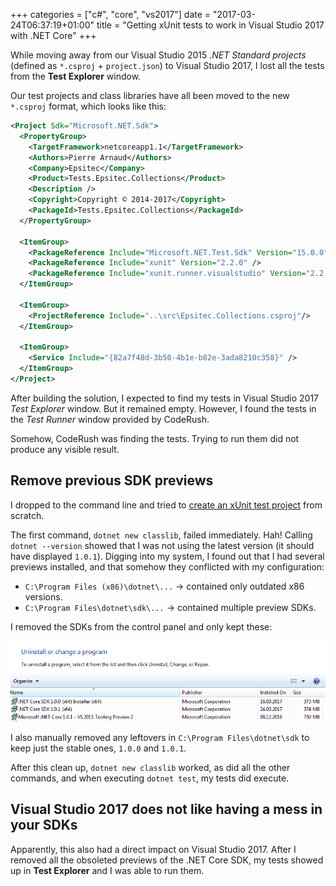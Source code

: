 +++
categories = ["c#", "core", "vs2017"]
date = "2017-03-24T06:37:19+01:00"
title = "Getting xUnit tests to work in Visual Studio 2017 with .NET Core"
+++

While moving away from our Visual Studio 2015 _.NET Standard projects_
(defined as `*.csproj` + `project.json`) to Visual Studio 2017, I lost
all the tests from the **Test Explorer** window.

Our test projects and class libraries have all been moved to the new
`*.csproj` format, which looks like this:

```xml
<Project Sdk="Microsoft.NET.Sdk">
  <PropertyGroup>
    <TargetFramework>netcoreapp1.1</TargetFramework>
    <Authors>Pierre Arnaud</Authors>
    <Company>Epsitec</Company>
    <Product>Tests.Epsitec.Collections</Product>
    <Description />
    <Copyright>Copyright © 2014-2017</Copyright>
    <PackageId>Tests.Epsitec.Collections</PackageId>
  </PropertyGroup>

  <ItemGroup>
    <PackageReference Include="Microsoft.NET.Test.Sdk" Version="15.0.0" />
    <PackageReference Include="xunit" Version="2.2.0" />
    <PackageReference Include="xunit.runner.visualstudio" Version="2.2.0" />
  </ItemGroup>

  <ItemGroup>
    <ProjectReference Include="..\src\Epsitec.Collections.csproj"/>
  </ItemGroup>

  <ItemGroup>
    <Service Include="{82a7f48d-3b50-4b1e-b82e-3ada8210c358}" />
  </ItemGroup>
</Project>
```

After building the solution, I expected to find my tests in Visual
Studio 2017 _Test Explorer_ window. But it remained empty. However,
I found the tests in the _Test Runner_ window provided by CodeRush.

Somehow, CodeRush was finding the tests. Trying to run them did not
produce any visible result.

## Remove previous SDK previews

I dropped to the command line and tried to [create an xUnit test project](https://docs.microsoft.com/en-us/dotnet/articles/core/testing/unit-testing-with-dotnet-test)
from scratch.

The first command, `dotnet new classlib`, failed immediately. Hah!
Calling `dotnet --version` showed that I was not using the latest
version (it should have displayed `1.0.1`). Digging into my system,
I found out that I had several previews installed, and that somehow
they conflicted with my configuration:

* `C:\Program Files (x86)\dotnet\...` &rarr; contained only outdated
  x86 versions.
* `C:\Program Files\dotnet\sdk\...` &rarr; contained multiple preview
  SDKs.

I removed the SDKs from the control panel and only kept these:

![Control panel listing .NET Core components](control-panel.png)

I also manually removed any leftovers in `C:\Program Files\dotnet\sdk`
to keep just the stable ones, `1.0.0` and `1.0.1`.

After this clean up, `dotnet new classlib` worked, as did all the
other commands, and when executing `dotnet test`, my tests did
execute.

## Visual Studio 2017 does not like having a mess in your SDKs

Apparently, this also had a direct impact on Visual Studio 2017.
After I removed all the obsoleted previews of the .NET Core SDK,
my tests showed up in **Test Explorer** and I was able to run
them.

